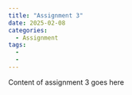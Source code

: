 ```yaml
---
title: "Assignment 3"
date: 2025-02-08
categories: 
  - Assignment
tags:
  - 
  - 
---
```


Content of assignment 3 goes here